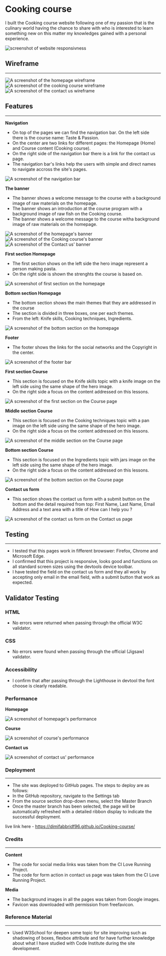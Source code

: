 
# Cooking course

I built the Cooking course website following one of my passion that is the culinary world having the chance to share with who is interested to learn something new on this matter my knowledges gained with a personal experience. 

<img src="assets/image/responsivness.png" alt="screenshot of website responsivness">

<br>

## Wireframe 
<hr>
<img src="assets/image/homepage.png" alt="A screenshot of the homepage wireframe"><img src="assets/image/cooking-course- content.png"alt="A screenshot of the cooking course wireframe"><img src="assets/image/contactus.png"alt="A screenshot of the contact us wireframe">

## Features 
<hr>

 __Navigation__ 

 * On top of the pages we can find the navigation bar. On the left side there is the course name: Taste & Passion.
 * On the center  are two links for different pages: the Homepage (Home) and Course content (Cooking course).
 * On the right side of the navigation bar there is a link for the contact us page.
 * The navigation bar's links help the users with simple and direct names to navigate accross the site's pages.  

<img src="assets/image/navbar.png" alt="A screenshot of the navigation bar">

__The banner__
* The banner shows a welcome message to the course with a background image of raw materials on the homepage.
* The banner shows an introduction at the course program with a background image of raw fish on the Cooking course.
* The banner shows a welcome message to the course witha background image of raw materials on the homepage.

<img src="assets/image/welcome.png" alt="A screenshot of the homepage's banner">
<img src="assets/image/course-program.png" alt="A screenshot of the Cooking course's banner">
<img src="assets/image/contactus-banner.png" alt="A screenshot of the Contact us' banner">

__First section Homepage__
* The first section shows on the left side the hero image represent a person making pasta.
*  On the right side is shown the strenghts  the course is based on.

<img src="assets/image/first-section-homepage.png" alt="A screenshot of first section on the homepage">

__Bottom section Homepage__
* The bottom section shows the main themes that they are addressed in the course
* The section is divided in three boxes, one per each themes.
* From the left: Knife skills, Cooking techniques, Ingredients.

<img src="assets/image/bottom-section-homepage.png" alt="A screenshot of the bottom section on the homepage">

__Footer__
* The footer shows the links for the social networks and the Copyright in the center.

<img src="assets/image/footer.png" alt="A screenshot of the footer bar ">

__First section Course__
* This section is focused on the Knife skills topic with a knife image on the left side using the same shape of the hero image.
* On the right side a focus on the content addressed on this lessons.

<img src="assets/image/knife-skills.png" alt="A screenshot of the first section on the Course page">

__Middle section Course__
*  This section is focused on the Cooking techniques topic with a pan image on the left side using the same shape of the hero image.
* On the right side a focus on the content addressed on this lessons.

<img src="assets/image/cooking-techniques.png" alt="A screenshot of the middle section on the Course page">

__Bottom section Course__
*  This section is focused on the Ingredients topic with jars image on the left side using the same shape of the hero image.
* On the right side a focus on the content addressed on this lessons. 

<img src="assets/image/ingredients.png" alt="A screenshot of the bottom section on the Course page">

__Contact us form__
* This section shows the contact us form with a submit button on the bottom and the detail required from top: First Name, Last Name, Email Address and a text area with a title of How can I help you ?

<img src="assets/image/contactus-form.png" alt="A screenshot of the contact us form on the Contact us page">

## Testing
<hr>

* I tested that this pages work in fifferent browswer: Firefox, Chrome and Microsoft Edge.
* I confirmed that this project is responsive, looks good and functions on all standard screen sizes using the devtools device toolbar.
* I have tested the field on the contact us form and they all work by accepting only email in the email field, with a submit button that work as expected.

## Validator Testing 

### HTML
* No errors were returned when passing through the official W3C validator.

### CSS 
* No errors were found when passing through the official (Jigsaw) validator.

### Accessibility

* I confirm that after passing through the Lighthouse in devtool the font choose is clearly readable.

### Performance
__Homepage__

<img src="assets/image/homepage-performance.png" alt="A screenshot of homepage's performance ">

__Course__

<img src="assets/image/Course-performance.png" alt="A screenshot of course's performance">

__Contact us__

<img src="assets/image/contact-us performance.png" alt="A screenshot of contact us' performance">

### Deployment
<hr>

- The site was deployed to GitHub pages. The steps to deploy are as follows:
 - In the GitHub repository, navigate to the Settings tab
 - From the source section drop-down menu, select the Master Branch
 - Once the master branch has been selected, the page will be automatically refreshed with a detailed ribbon display to indicate the successful deployment.

live link here - https://dimifabbridf96.github.io/Cooking-course/

### Credits
<hr>

__Content__
* The code for social media links was taken from the CI Love Running Project.
* The code for form action in contact us page was taken from the CI Love Running Project. 

__Media__

* The background images in all the pages was taken from Google images.
* Favicon was downloaded with permission from freefavicon.

### Reference Material
<hr>

* Used W3School for deepen some topic for site improving such as shadowing of boxes, flexbox attribute and for have further knowledge about what I have studied with Code Institute during the site development. 
